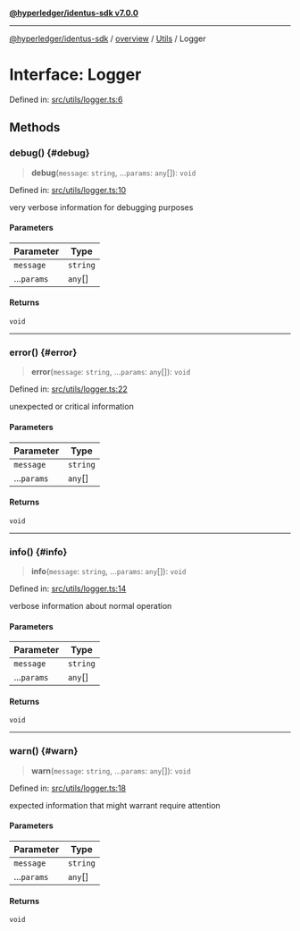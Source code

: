 [**@hyperledger/identus-sdk v7.0.0**](../../../../README.md)

***

[@hyperledger/identus-sdk](../../../../README.md) / [overview](../../../README.md) / [Utils](../README.md) / Logger

# Interface: Logger

Defined in: [src/utils/logger.ts:6](https://github.com/hyperledger/identus-edge-agent-sdk-ts/blob/96423ee84b124a31ce63036d9d623d1cb73a13c2/src/utils/logger.ts#L6)

## Methods

### debug() {#debug}

> **debug**(`message`: `string`, ...`params`: `any`[]): `void`

Defined in: [src/utils/logger.ts:10](https://github.com/hyperledger/identus-edge-agent-sdk-ts/blob/96423ee84b124a31ce63036d9d623d1cb73a13c2/src/utils/logger.ts#L10)

very verbose information for debugging purposes

#### Parameters

| Parameter | Type |
| ------ | ------ |
| `message` | `string` |
| ...`params` | `any`[] |

#### Returns

`void`

***

### error() {#error}

> **error**(`message`: `string`, ...`params`: `any`[]): `void`

Defined in: [src/utils/logger.ts:22](https://github.com/hyperledger/identus-edge-agent-sdk-ts/blob/96423ee84b124a31ce63036d9d623d1cb73a13c2/src/utils/logger.ts#L22)

unexpected or critical information

#### Parameters

| Parameter | Type |
| ------ | ------ |
| `message` | `string` |
| ...`params` | `any`[] |

#### Returns

`void`

***

### info() {#info}

> **info**(`message`: `string`, ...`params`: `any`[]): `void`

Defined in: [src/utils/logger.ts:14](https://github.com/hyperledger/identus-edge-agent-sdk-ts/blob/96423ee84b124a31ce63036d9d623d1cb73a13c2/src/utils/logger.ts#L14)

verbose information about normal operation

#### Parameters

| Parameter | Type |
| ------ | ------ |
| `message` | `string` |
| ...`params` | `any`[] |

#### Returns

`void`

***

### warn() {#warn}

> **warn**(`message`: `string`, ...`params`: `any`[]): `void`

Defined in: [src/utils/logger.ts:18](https://github.com/hyperledger/identus-edge-agent-sdk-ts/blob/96423ee84b124a31ce63036d9d623d1cb73a13c2/src/utils/logger.ts#L18)

expected information that might warrant require attention

#### Parameters

| Parameter | Type |
| ------ | ------ |
| `message` | `string` |
| ...`params` | `any`[] |

#### Returns

`void`
